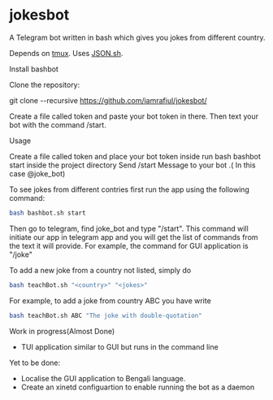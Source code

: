 # jokesbot
A Telegram bot written in bash which gives you jokes from different country.

Depends on <a href="http://github.com/tmux/tmux">tmux</a>. Uses <a href="http://github.com/dominictarr/JSON.sh">JSON.sh</a>.

Install bashbot

Clone the repository:

git clone --recursive https://github.com/iamrafiul/jokesbot/

Create a file called token and paste your bot token in there. Then text your bot with the command /start.

Usage

Create a file called token and place your bot token inside
run bash bashbot start inside the project directory
Send /start Message to your bot .( In this case @joke_bot)

To see jokes from different contries first run the app using the following command:

```bash
bash bashbot.sh start
```

Then go to telegram, find joke_bot and type "/start". This command will initiate our app in telegram app and you will get the list of commands from the text it will provide. For example, the command for GUI application is "/joke"


To add a new joke from a country not listed, simply do 

```bash
bash teachBot.sh "<country>" "<jokes>"
```
For example, to add a joke from country ABC you have write

```bash
bash teachBot.sh ABC "The joke with double-quotation"
```


Work in progress(Almost Done)

- TUI application similar to GUI but runs in the command line

Yet to be done:

- Localise the GUI application to Bengali language.
- Create an xinetd configuartion to enable running the bot as a daemon
